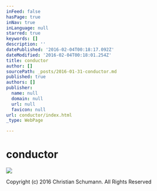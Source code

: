 ```yaml
---
inFeed: false
hasPage: true
inNav: true
inLanguage: null
starred: true
keywords: []
description: ''
datePublished: '2016-02-04T00:18:17.092Z'
dateModified: '2016-02-04T00:18:01.254Z'
title: conductor
author: []
sourcePath: _posts/2016-01-31-conductor.md
published: true
authors: []
publisher:
  name: null
  domain: null
  url: null
  favicon: null
url: conductor/index.html
_type: WebPage

---
```

# conductor
![](https://s3-us-west-2.amazonaws.com/the-grid-img/p/4078d7ba64d47a72b7a82b272b2e398f00f3b5bb.jpg)

Copyright (c) 2016 Christian Schumann. All Rights Reserved
